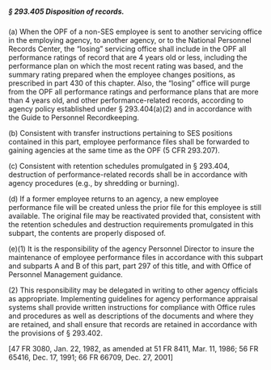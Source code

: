 ##### § 293.405 Disposition of records. #####

(a) When the OPF of a non-SES employee is sent to another servicing office in the employing agency, to another agency, or to the National Personnel Records Center, the “losing” servicing office shall include in the OPF all performance ratings of record that are 4 years old or less, including the performance plan on which the most recent rating was based, and the summary rating prepared when the employee changes positions, as prescribed in part 430 of this chapter. Also, the “losing” office will purge from the OPF all performance ratings and performance plans that are more than 4 years old, and other performance-related records, according to agency policy established under § 293.404(a)(2) and in accordance with the Guide to Personnel Recordkeeping.

(b) Consistent with transfer instructions pertaining to SES positions contained in this part, employee performance files shall be forwarded to gaining agencies at the same time as the OPF (5 CFR 293.207).

(c) Consistent with retention schedules promulgated in § 293.404, destruction of performance-related records shall be in accordance with agency procedures (e.g., by shredding or burning).

(d) If a former employee returns to an agency, a new employee performance file will be created unless the prior file for this employee is still available. The original file may be reactivated provided that, consistent with the retention schedules and destruction requirements promulgated in this subpart, the contents are properly disposed of.

(e)(1) It is the responsibility of the agency Personnel Director to insure the maintenance of employee performance files in accordance with this subpart and subparts A and B of this part, part 297 of this title, and with Office of Personnel Management guidance.

(2) This responsibility may be delegated in writing to other agency officials as appropriate. Implementing guidelines for agency performance appraisal systems shall provide written instructions for compliance with Office rules and procedures as well as descriptions of the documents and where they are retained, and shall ensure that records are retained in accordance with the provisions of § 293.402.

[47 FR 3080, Jan. 22, 1982, as amended at 51 FR 8411, Mar. 11, 1986; 56 FR 65416, Dec. 17, 1991; 66 FR 66709, Dec. 27, 2001]